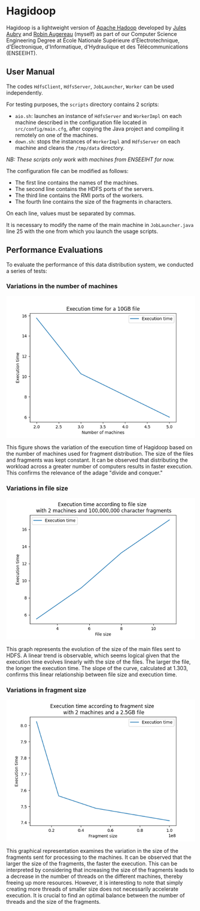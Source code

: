 # Hagidoop

Hagidoop is a lightweight version of [Apache Hadoop](https://github.com/apache/hadoop) developed by [Jules Aubry](https://github.com/jaubry2) and [Robin Augereau](https://github.com/newtondotcom) (myself) as part of our Computer Science Engineering Degree at École Nationale Supérieure d'Électrotechnique, d'Électronique, d'Informatique, d'Hydraulique et des Télécommunications (ENSEEIHT).

## User Manual

The codes `HdfsClient`, `HdfsServer`, `JobLauncher`, `Worker` can be used independently.

For testing purposes, the `scripts` directory contains 2 scripts:
- `aio.sh`: launches an instance of `HdfsServer` and `WorkerImpl` on each machine described in the configuration file located in `src/config/main.cfg`, after copying the Java project and compiling it remotely on one of the machines.
- `down.sh`: stops the instances of `WorkerImpl` and `HdfsServer` on each machine and cleans the `/tmp/data` directory.

*NB: These scripts only work with machines from ENSEEIHT for now.*

The configuration file can be modified as follows:
- The first line contains the names of the machines.
- The second line contains the HDFS ports of the servers.
- The third line contains the RMI ports of the workers.
- The fourth line contains the size of the fragments in characters.

On each line, values must be separated by commas.

It is necessary to modify the name of the main machine in `JobLauncher.java` line 25 with the one from which you launch the usage scripts.

## Performance Evaluations

To evaluate the performance of this data distribution system, we conducted a series of tests:

### Variations in the number of machines

![Number of machines](https://raw.githubusercontent.com/newtondotcom/hagidoop/main/doc/graphiques/images/simultaneous10gb.png)

This figure shows the variation of the execution time of Hagidoop based on the number of machines used for fragment distribution. The size of the files and fragments was kept constant. It can be observed that distributing the workload across a greater number of computers results in faster execution. This confirms the relevance of the adage "divide and conquer."

### Variations in file size

![File size](https://raw.githubusercontent.com/newtondotcom/hagidoop/main/doc/graphiques/images/executionTimeVsFileSize.png)

This graph represents the evolution of the size of the main files sent to HDFS. A linear trend is observable, which seems logical given that the execution time evolves linearly with the size of the files. The larger the file, the longer the execution time. The slope of the curve, calculated at 1.303, confirms this linear relationship between file size and execution time.

### Variations in fragment size

![Fragment size](https://raw.githubusercontent.com/newtondotcom/hagidoop/main/doc/graphiques/images/executionTimeVsFragmentSize.png)

This graphical representation examines the variation in the size of the fragments sent for processing to the machines. It can be observed that the larger the size of the fragments, the faster the execution. This can be interpreted by considering that increasing the size of the fragments leads to a decrease in the number of threads on the different machines, thereby freeing up more resources. However, it is interesting to note that simply creating more threads of smaller size does not necessarily accelerate execution. It is crucial to find an optimal balance between the number of threads and the size of the fragments.
